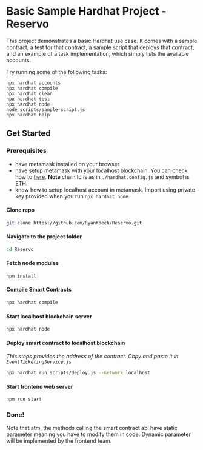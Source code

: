 # Basic Sample Hardhat Project - Reservo

This project demonstrates a basic Hardhat use case. It comes with a sample contract, a test for that contract, a sample script that deploys that contract, and an example of a task implementation, which simply lists the available accounts.

Try running some of the following tasks:

```shell
npx hardhat accounts
npx hardhat compile
npx hardhat clean
npx hardhat test
npx hardhat node
node scripts/sample-script.js
npx hardhat help
```
## Get Started

### Prerequisites
- have metamask installed on your browser
- have setup metamask with your localhost blockchain. You can check how to [here](https://support.chainstack.com/hc/en-us/articles/4408642503449-Using-MetaMask-with-a-Hardhat-node). **Note** chain Id is as in `./hardhat.config.js` and symbol is ETH.
- know how to setup localhost account in metamask. Import using private key provided when you run `npx hardhat node`.

#### Clone repo

```bash
git clone https://github.com/RyanKoech/Reservo.git
```

#### Navigate to the project folder

```bash
cd Reservo
```

#### Fetch node modules

```bash
npm install
```

#### Compile Smart Contracts

```bash
npx hardhat compile
```

#### Start localhost blockchain server

```bash
npx hardhat node
```

#### Deploy smart contract to localhost blockchain
*This steps provides the address of the contract. Copy and paste it in `EventTicketingService.js`*

```bash
npx hardhat run scripts/deploy.js --network localhost
```

#### Start frontend web server

```bash
npm run start
```

### Done!
Note that atm, the methods calling the smart contract abi have static parameter meaning you have to modify them in code. Dynamic parameter will be implemented by the frontend team.
